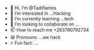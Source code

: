 - 👋 Hi, I’m @Tadiflames
- 👀 I’m interested in ...Hacking 
- 🌱 I’m currently learning ...tech
- 💞️ I’m looking to collaborate on ...
- 📫 How to reach me +263780792734 
- 😄 Pronouns: ...we hack
- ⚡ Fun fact: ...

<!---
Tadiwa12-l/Tadiwa12-l is a ✨ special ✨ repository because its `README.md` (this file) appears on your GitHub profile.
You can click the Preview link to take a look at your changes.
--->
